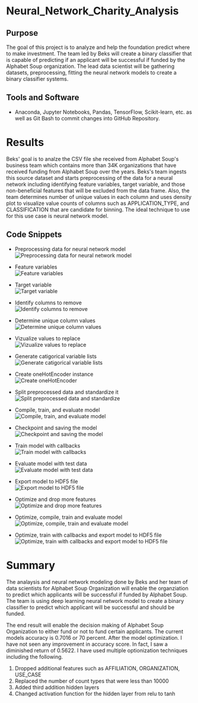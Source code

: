 # Neural_Network_Charity_Analysis

## Purpose

The goal of this project is to analyze and help the foundation predict where to make investment. The team led by Beks will create a binary classifier that is capable of predicting if an applicant will be
successful if funded by the Alphabet Soup organization. The lead data scientist will be gathering datasets, preprocessing, fitting the neural network models to create a binary classifier systems.



## Tools and Software 
- Anaconda, Jupyter Notebooks, Pandas, TensorFlow, Scikit-learn, etc. as well as Git Bash to commit changes into GitHub Repository.


# Results
Beks' goal is to analze the CSV file she received from Alphabet Soup's business team which contains more than 34K organizations that have received funding from Alphabet Soup over the years.
Beks's team ingests this source dataset and starts preprocessing of the data for a neural network including identifying feature variables, target variable, and those non-beneficial features that
will be excluded from the data frame. Also, the team determines number of unique values in each column and uses density plot to visualize value counts of columns such as APPLICATION_TYPE, and CLASSIFICATION 
that are candidate for binning. The ideal technique to use for this use case is neural network model.<br>


## Code Snippets 

- Preprocessing data for neural network model<br>
![Preprocessing data for neural network model](/Resources/nn_data_preprocessing.png)<br>

- Feature variables<br>
![Feature variables](/Resources/nn_feature_variables.png)<br>

- Target variable<br>
![Target variable](/Resources/nn_target_variable.png)<br>

- Identify columns to remove<br>
![Identify columns to remove](/Resources/nn_drop_non_needed_features.png)<br>

- Determine unique column values<br>
![Determine unique column values](/Resources/nn_determine_unique_column_values.png)<br>

- Vizualize values to replace<br>
![Vizualize values to replace](/Resources/nn_viz_determine_values_to_replace.png)<br>

- Generate catigorical variable lists<br>
![Generate catigorical variable lists](/Resources/nn_generate_categorical_variable_lists.png)<br>

- Create oneHotEncoder instance<br>
![Create oneHotEncoder](/Resources/nn_create_OneHotEncoder_instance.png)<br>

- Split preprocessed data and standardize it<br>
![Split preprocessed data and standardize](/Resources/nn_split_preprocessed_data_and_standardize.png)<br>

- Compile, train, and evaluate model<br>
![Compile, train, and evaluate model](/Resources/nn_compile_train_evaluate_model.png)<br>

- Checkpoint and saving the model<br>
![Checkpoint and saving the model](/Resources/nn_checkpoints_compile_create_callback_save_models_weights.png)<br>

- Train model with callbacks<br>
![Train model with callbacks](/Resources/nn_train_model_with_callbacks.png)<br>

- Evaluate model with test data<br>
![Evaluate model with test data](/Resources/nn_evaluate_model_with_test_data.png)<br>

- Export model to HDF5 file<br>
![Export model to HDF5 file](/Resources/nn_export_model_to_HDF5_file.png)<br>

- Optimize and drop more features<br>
![Optimize and drop more features](/Resources/nn_optimize_drop_more_features.png)<br>

- Optimize, compile, train and evaluate model<br>
![Optimize, compile, train and evaluate model](/Resources/nn_optimize_compile_train_evaluate_model.png)<br>

- Optimize, train with callbacks and export model to HDF5 file<br>
![Optimize, train with callbacks and export model to HDF5 file](/Resources/nn_optimize_train_with_callbacks_evaluate_and_export_model_to_HDF5_file.png)<br>



# Summary

The analaysis and neural network modeling done by Beks and her team of data scientists for Alphabet Soup Organization will enable the organziation to predict which applicants will be successful
if funded by Alphabet Soup. The team is using deep learning neural network model to create a binary classifier to predict which applicant will be successful and should be funded.

The end result will enable the decision making of Alphabet Soup Organization to either fund or not to fund certain applicants. The current models accuracy is 0.7016 or 70 percent. 
After the model optimization. I have not seen any improvement in accuracy score. In fact, I saw a diminished return of 0.5622. I have used multiple optionization techniques including the following.
1.	Dropped additional features such as AFFILIATION, ORGANIZATION, USE_CASE
2.	Replaced the number of count types that were less than 10000
3.	Added third addition hidden layers
4.	Changed activation function for the hidden layer from relu to tanh
